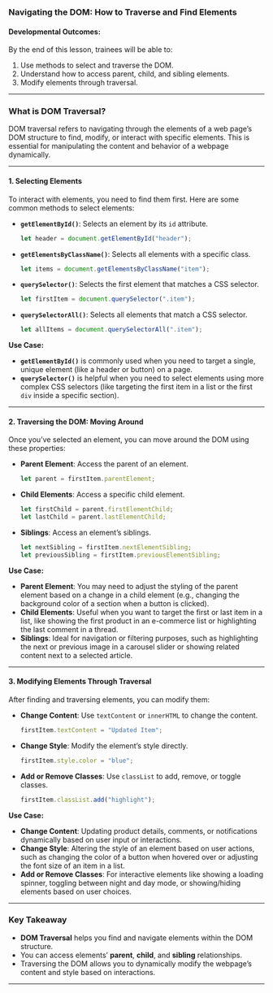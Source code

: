### **Navigating the DOM: How to Traverse and Find Elements**

#### **Developmental Outcomes:**
By the end of this lesson, trainees will be able to:
1. Use methods to select and traverse the DOM.
2. Understand how to access parent, child, and sibling elements.
3. Modify elements through traversal.

---

### **What is DOM Traversal?**
DOM traversal refers to navigating through the elements of a web page’s DOM structure to find, modify, or interact with specific elements. This is essential for manipulating the content and behavior of a webpage dynamically.

---

#### **1. Selecting Elements**
To interact with elements, you need to find them first. Here are some common methods to select elements:

- **`getElementById()`**: Selects an element by its `id` attribute.
  ```javascript
  let header = document.getElementById("header");
  ```

- **`getElementsByClassName()`**: Selects all elements with a specific class.
  ```javascript
  let items = document.getElementsByClassName("item");
  ```

- **`querySelector()`**: Selects the first element that matches a CSS selector.
  ```javascript
  let firstItem = document.querySelector(".item");
  ```

- **`querySelectorAll()`**: Selects all elements that match a CSS selector.
  ```javascript
  let allItems = document.querySelectorAll(".item");
  ```

**Use Case:**
- **`getElementById()`** is commonly used when you need to target a single, unique element (like a header or button) on a page.
- **`querySelector()`** is helpful when you need to select elements using more complex CSS selectors (like targeting the first item in a list or the first `div` inside a specific section).

---

#### **2. Traversing the DOM: Moving Around**
Once you’ve selected an element, you can move around the DOM using these properties:

- **Parent Element**: Access the parent of an element.
  ```javascript
  let parent = firstItem.parentElement;
  ```

- **Child Elements**: Access a specific child element.
  ```javascript
  let firstChild = parent.firstElementChild;
  let lastChild = parent.lastElementChild;
  ```

- **Siblings**: Access an element’s siblings.
  ```javascript
  let nextSibling = firstItem.nextElementSibling;
  let previousSibling = firstItem.previousElementSibling;
  ```

**Use Case:**
- **Parent Element**: You may need to adjust the styling of the parent element based on a change in a child element (e.g., changing the background color of a section when a button is clicked).
- **Child Elements**: Useful when you want to target the first or last item in a list, like showing the first product in an e-commerce list or highlighting the last comment in a thread.
- **Siblings**: Ideal for navigation or filtering purposes, such as highlighting the next or previous image in a carousel slider or showing related content next to a selected article.

---

#### **3. Modifying Elements Through Traversal**
After finding and traversing elements, you can modify them:

- **Change Content**: Use `textContent` or `innerHTML` to change the content.
  ```javascript
  firstItem.textContent = "Updated Item";
  ```

- **Change Style**: Modify the element’s style directly.
  ```javascript
  firstItem.style.color = "blue";
  ```

- **Add or Remove Classes**: Use `classList` to add, remove, or toggle classes.
  ```javascript
  firstItem.classList.add("highlight");
  ```

**Use Case:**
- **Change Content**: Updating product details, comments, or notifications dynamically based on user input or interactions.
- **Change Style**: Altering the style of an element based on user actions, such as changing the color of a button when hovered over or adjusting the font size of an item in a list.
- **Add or Remove Classes**: For interactive elements like showing a loading spinner, toggling between night and day mode, or showing/hiding elements based on user choices.

---

### **Key Takeaway**
- **DOM Traversal** helps you find and navigate elements within the DOM structure.
- You can access elements’ **parent**, **child**, and **sibling** relationships.
- Traversing the DOM allows you to dynamically modify the webpage’s content and style based on interactions.

---